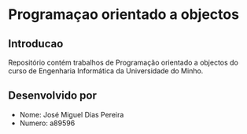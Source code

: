 # Programaçao orientado a objectos
## Introducao
Repositório contém trabalhos de Programação orientado a objectos do curso de Engenharia Informática da Universidade do Minho.
## Desenvolvido por
- Nome: José Miguel Dias Pereira
- Numero: a89596
